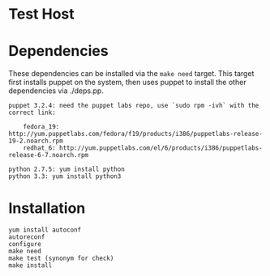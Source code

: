 Test Host
=========

Dependencies
============

These dependencies can be installed via the `make need` target. This target first
installs puppet on the system, then uses puppet to install the other dependencies
via ./deps.pp.

	puppet 3.2.4: need the puppet labs repo, use `sudo rpm -ivh` with the correct link:
	
		fedora_19: http://yum.puppetlabs.com/fedora/f19/products/i386/puppetlabs-release-19-2.noarch.rpm
		redhat_6: http://yum.puppetlabs.com/el/6/products/i386/puppetlabs-release-6-7.noarch.rpm
		
	python 2.7.5: yum install python
	python 3.3: yum install python3
	
Installation
============

	yum install autoconf
	autoreconf
	configure
	make need
	make test (synonym for check)
	make install
	
	